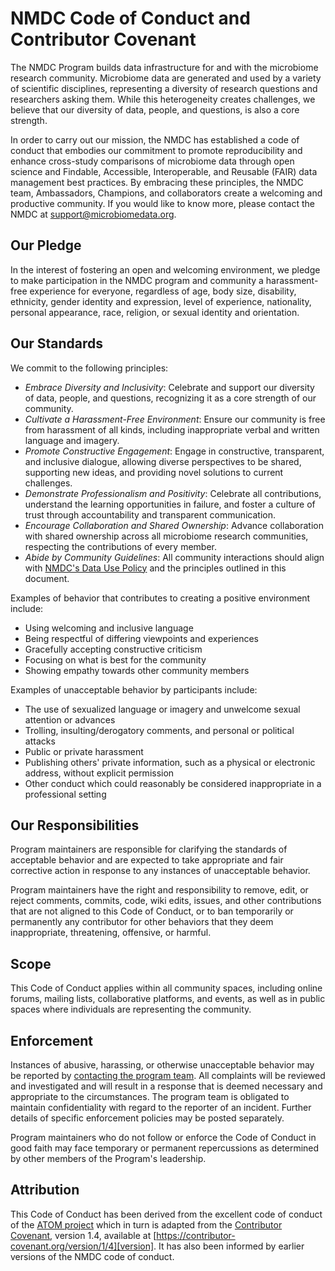 # NMDC Code of Conduct and Contributor Covenant 

The NMDC Program builds data infrastructure for and with the microbiome research community. Microbiome data are generated and used by a variety of scientific disciplines, representing a diversity of research questions and researchers asking them. While this heterogeneity creates challenges, we believe that our diversity of data, people, and questions, is also a core strength.

In order to carry out our mission, the NMDC has established a code of conduct that embodies our commitment to promote reproducibility and enhance cross-study comparisons of microbiome data through open science and Findable, Accessible, Interoperable, and Reusable (FAIR) data management best practices. By embracing these principles, the NMDC team, Ambassadors, Champions, and collaborators create a welcoming and productive community. If you would like to know more, please contact the NMDC at support@microbiomedata.org.

## Our Pledge

In the interest of fostering an open and welcoming environment, we pledge to make participation in the NMDC program and community a harassment-free experience for everyone, regardless of age, body size, disability, ethnicity, gender identity and expression, level of experience, nationality, personal appearance, race, religion, or sexual identity and orientation.

## Our Standards

We commit to the following principles:
- *Embrace Diversity and Inclusivity*: Celebrate and support our diversity of data, people, and questions, recognizing it as a core strength of our community.
- *Cultivate a Harassment-Free Environment*: Ensure our community is free from harassment of all kinds, including inappropriate verbal and written language and imagery.
- *Promote Constructive Engagement*: Engage in constructive, transparent, and inclusive dialogue, allowing diverse perspectives to be shared, supporting new ideas, and providing novel solutions to current challenges.
- *Demonstrate Professionalism and Positivity*: Celebrate all contributions, understand the learning opportunities in failure, and foster a culture of trust through accountability and transparent communication.
- *Encourage Collaboration and Shared Ownership*: Advance collaboration with shared ownership across all microbiome research communities, respecting the contributions of every member.
- *Abide by Community Guidelines*: All community interactions should align with [NMDC's Data Use Policy](https://microbiomedata.org/nmdc-data-use-policy/) and the principles outlined in this document.

Examples of behavior that contributes to creating a positive environment include:

* Using welcoming and inclusive language
* Being respectful of differing viewpoints and experiences
* Gracefully accepting constructive criticism
* Focusing on what is best for the community
* Showing empathy towards other community members

Examples of unacceptable behavior by participants include:

* The use of sexualized language or imagery and unwelcome sexual attention or advances
* Trolling, insulting/derogatory comments, and personal or political attacks
* Public or private harassment
* Publishing others' private information, such as a physical or electronic address, without explicit permission
* Other conduct which could reasonably be considered inappropriate in a professional setting

## Our Responsibilities

Program maintainers are responsible for clarifying the standards of acceptable behavior and are expected to take appropriate and fair corrective action in response to any instances of unacceptable behavior.

Program maintainers have the right and responsibility to remove, edit, or reject comments, commits, code, wiki edits, issues, and other contributions that are not aligned to this Code of Conduct, or to ban temporarily or permanently any contributor for other behaviors that they deem inappropriate, threatening, offensive, or harmful.

## Scope

This Code of Conduct applies within all community spaces, including online forums, mailing lists, collaborative platforms, and events, as well as in public spaces where individuals are representing the community.

## Enforcement

Instances of abusive, harassing, or otherwise unacceptable behavior may be reported by [contacting the program team](contact.md). All complaints will be reviewed and investigated and will result in a response that is deemed necessary and appropriate to the circumstances. The program team is obligated to maintain confidentiality with regard to the reporter of an incident. Further details of specific enforcement policies may be posted separately.

Program maintainers who do not follow or enforce the Code of Conduct in good faith may face temporary or permanent repercussions as determined by other members of the Program's leadership.

## Attribution

This Code of Conduct has been derived from the excellent code of conduct of the [ATOM project](https://github.com/atom/atom/blob/master/CODE_OF_CONDUCT.md) which in turn is adapted from the [Contributor Covenant][homepage], version 1.4, available at [https://contributor-covenant.org/version/1/4][version]. It has also been informed by earlier versions of the NMDC code of conduct. 

[homepage]: https://contributor-covenant.org
[version]: https://contributor-covenant.org/version/1/4/
